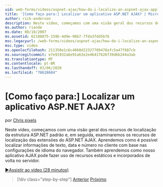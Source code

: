 ```yaml
---
uid: web-forms/videos/aspnet-ajax/how-do-i-localize-an-aspnet-ajax-application
title: '[Como faço para:] Localizar um aplicativo ASP.NET AJAX? | Microsoft Docs'
author: rick-anderson
description: Neste vídeo, começamos com uma visão geral dos recursos de localização da estrutura ASP.NET padrão e, em seguida, examinamos os recursos de localização do...
ms.author: riande
ms.date: 08/10/2007
ms.assetid: 62188875-159b-4d9e-98b7-7fda3fdd5b76
msc.legacyurl: /web-forms/videos/aspnet-ajax/how-do-i-localize-an-aspnet-ajax-application
msc.type: video
ms.openlocfilehash: 211350e1c6c4060d22327709478afc5a47f887cb
ms.sourcegitcommit: e7e91932a6e91a63e2e46417626f39d6b244a3ab
ms.translationtype: MT
ms.contentlocale: pt-BR
ms.lasthandoff: 03/06/2020
ms.locfileid: "78628684"
---
```

# <a name="how-do-i-localize-an-aspnet-ajax-application"></a>[Como faço para:] Localizar um aplicativo ASP.NET AJAX?

por [Chris pixels](https://twitter.com/chrispels)

Neste vídeo, começamos com uma visão geral dos recursos de localização da estrutura ASP.NET padrão e, em seguida, examinaremos os recursos de localização das extensões do ASP.NET AJAX. Aprendemos como é possível localizar informações de texto, data e número no cliente com base nas configurações de idioma do navegador. Também aprendemos como nosso aplicativo AJAX pode fazer uso de recursos estáticos e incorporados de volta no servidor.

[&#9654;Assistir ao vídeo (28 minutos)](https://channel9.msdn.com/Blogs/ASP-NET-Site-Videos/how-do-i-localize-an-aspnet-ajax-application)

> [!div class="step-by-step"]
> [Anterior](how-do-i-implement-the-persistent-communications-pattern-with-the-updatepanel.md)
> [Próximo](how-do-i-implement-the-persistent-communications-pattern-using-web-services.md)

